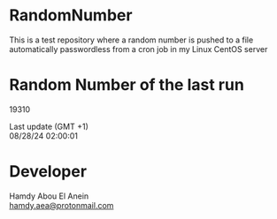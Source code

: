 # RandomNumber    
This is a test repository where a random number is pushed to a file automatically passwordless from a cron job in my Linux CentOS server    
# Random Number of the last run   
19310
      
Last update (GMT +1)    
08/28/24 02:00:01
# Developer    
Hamdy Abou El Anein   
hamdy.aea@protonmail.com
